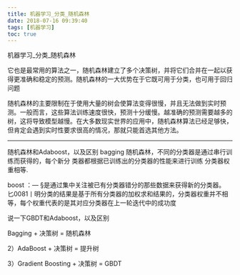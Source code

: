 ```yaml
---
title: 机器学习_分类_随机森林
date: 2018-07-16 09:39:40
tags: [机器学习]
toc: true
---
```


机器学习_分类_随机森林

<!--more-->

它也是最常用的算法之一，随机森林建立了多个决策树，并将它们合并在一起以获得更准确和稳定的预测。随机森林的一大优势在于它既可用于分类，也可用于回归问题

随机森林的主要限制在于使用大量的树会使算法变得很慢，并且无法做到实时预测。一般而言，这些算法训练速度很快，预测十分缓慢。越准确的预测需要越多的树，这将导致模型越慢。在大多数现实世界的应用中，随机森林算法已经足够快，但肯定会遇到实时性要求很高的情况，那就只能首选其他方法。

---

随机森林和Adaboost，以及区别
bagging 随机森林，不同的分类器是通过串行训练而获得的，每个新分
类器都根据已训练出的分类器的性能来进行训练
分类器权重相等.


boost ：— §是通过集中关注被已有分类器错分的那些数据来获得新的分类器。
匕0081丨明分类的结果是基于所有分类器的加权求和结果的，分类器权重并不相等，每个权重代表的是其对应分类器在上一轮迭代中的成功度

说一下GBDT和Adaboost，以及区别

Bagging + 决策树 = 随机森林

2）AdaBoost + 决策树 = 提升树

3）Gradient Boosting + 决策树 = GBDT